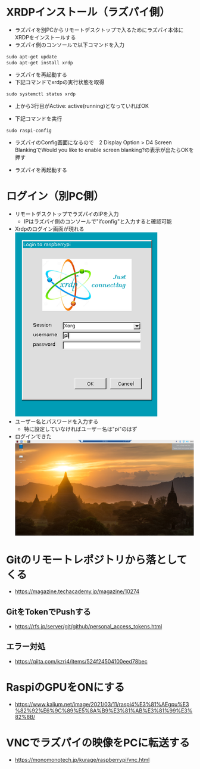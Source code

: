 # XRDPインストール（ラズパイ側）
- ラズパイを別PCからリモートデスクトップで入るためにラズパイ本体にXRDPをインストールする
- ラズパイ側のコンソールで以下コマンドを入力
```
sudo apt-get update
sudo apt-get install xrdp
```
- ラズパイを再起動する
- 下記コマンドでxrdpの実行状態を取得
```
sudo systemctl status xrdp
```
- 上から3行目がActive: active(running)となっていればOK

- 下記コマンドを実行
```
sudo raspi-config
```

- ラズパイのConfig画面になるので　2 Display Option > D4 Screen BlankingでWould you like to enable screen blanking?の表示が出たらOKを押す

- ラズパイを再起動する

# ログイン（別PC側）
- リモートデスクトップでラズパイのIPを入力
  - IPはラズパイ側のコンソールで"ifconfig"と入力すると確認可能
- Xrdpのログイン画面が現れる
![](images/20230921085114.png)
- ユーザー名とパスワードを入力する
  - 特に設定していなければユーザー名は"pi"のはず
- ログインできた
![](20230921085239.png)

# Gitのリモートレポジトリから落としてくる
- https://magazine.techacademy.jp/magazine/10274

## GitをTokenでPushする
- https://rfs.jp/server/git/github/personal_access_tokens.html

## エラー対処
- https://qiita.com/kzri4/items/524f24504100eed78bec

# RaspiのGPUをONにする
- https://www.kalium.net/image/2021/03/11/raspi4%E3%81%AEgpu%E3%82%92%E6%9C%89%E5%8A%B9%E3%81%AB%E3%81%99%E3%82%8B/

# VNCでラズパイの映像をPCに転送する
- https://monomonotech.jp/kurage/raspberrypi/vnc.html